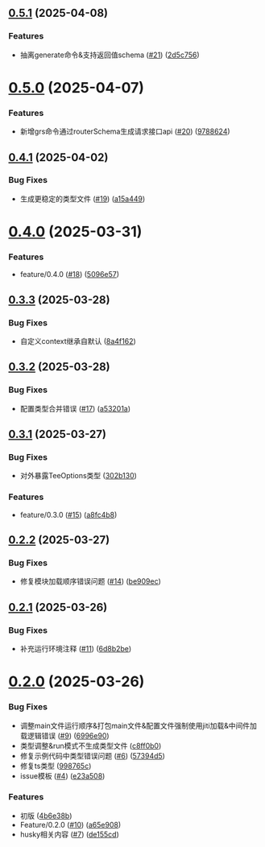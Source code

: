## [0.5.1](https://github.com/cmtlyt/tee/compare/v0.5.0...v0.5.1) (2025-04-08)


### Features

* 抽离generate命令&支持返回值schema ([#21](https://github.com/cmtlyt/tee/issues/21)) ([2d5c756](https://github.com/cmtlyt/tee/commit/2d5c7562bcd1631e8957b35322e03b16dfc5ca2f))



# [0.5.0](https://github.com/cmtlyt/tee/compare/v0.4.1...v0.5.0) (2025-04-07)


### Features

* 新增grs命令通过routerSchema生成请求接口api ([#20](https://github.com/cmtlyt/tee/issues/20)) ([9788624](https://github.com/cmtlyt/tee/commit/97886246c9b2b6345b254f1726568275c84ebdfb))



## [0.4.1](https://github.com/cmtlyt/tee/compare/v0.4.0...v0.4.1) (2025-04-02)


### Bug Fixes

* 生成更稳定的类型文件 ([#19](https://github.com/cmtlyt/tee/issues/19)) ([a15a449](https://github.com/cmtlyt/tee/commit/a15a449dc13f41e11e10f357b76533a33d2b4e2c))



# [0.4.0](https://github.com/cmtlyt/tee/compare/v0.3.3...v0.4.0) (2025-03-31)


### Features

* feature/0.4.0 ([#18](https://github.com/cmtlyt/tee/issues/18)) ([5096e57](https://github.com/cmtlyt/tee/commit/5096e5785f7e59d95b974ac379557a5bdae9c8fe))



## [0.3.3](https://github.com/cmtlyt/tee/compare/v0.3.2...v0.3.3) (2025-03-28)


### Bug Fixes

* 自定义context继承自默认 ([8a4f162](https://github.com/cmtlyt/tee/commit/8a4f162a7fa9d78d9a2113bde742f613de689027))



## [0.3.2](https://github.com/cmtlyt/tee/compare/v0.3.1...v0.3.2) (2025-03-28)


### Bug Fixes

* 配置类型合并错误 ([#17](https://github.com/cmtlyt/tee/issues/17)) ([a53201a](https://github.com/cmtlyt/tee/commit/a53201abc8ad61f747a9606793a1129a349f039f))



## [0.3.1](https://github.com/cmtlyt/tee/compare/v0.2.2...v0.3.1) (2025-03-27)


### Bug Fixes

* 对外暴露TeeOptions类型 ([302b130](https://github.com/cmtlyt/tee/commit/302b130312f175106cd93e40b0c61a2a403bc9f9))


### Features

* feature/0.3.0 ([#15](https://github.com/cmtlyt/tee/issues/15)) ([a8fc4b8](https://github.com/cmtlyt/tee/commit/a8fc4b8608a77200e0b0d8a7449ca3a6466c437f))



## [0.2.2](https://github.com/cmtlyt/tee/compare/v0.2.1...v0.2.2) (2025-03-27)


### Bug Fixes

* 修复模块加载顺序错误问题 ([#14](https://github.com/cmtlyt/tee/issues/14)) ([be909ec](https://github.com/cmtlyt/tee/commit/be909ece9d4b6971d7243c4efde4ee7b0dd0089b))



## [0.2.1](https://github.com/cmtlyt/tee/compare/v0.2.0...v0.2.1) (2025-03-26)


### Bug Fixes

* 补充运行环境注释 ([#11](https://github.com/cmtlyt/tee/issues/11)) ([6d8b2be](https://github.com/cmtlyt/tee/commit/6d8b2bed00a07768ae0669b8fc07c54fa91cc91e))



# [0.2.0](https://github.com/cmtlyt/tee/compare/4b6e38b65097c2c84e3f85f8286902e525fe7a4d...v0.2.0) (2025-03-26)


### Bug Fixes

* 调整main文件运行顺序&打包main文件&配置文件强制使用jiti加载&中间件加载逻辑错误 ([#9](https://github.com/cmtlyt/tee/issues/9)) ([6996e90](https://github.com/cmtlyt/tee/commit/6996e90e9c38fd27d00f069d76ba69fd841b3719))
* 类型调整&run模式不生成类型文件 ([c8ff0b0](https://github.com/cmtlyt/tee/commit/c8ff0b0bb9a97323423e89a6e8f7c3e42bd67b16))
* 修复示例代码中类型错误问题 ([#6](https://github.com/cmtlyt/tee/issues/6)) ([57394d5](https://github.com/cmtlyt/tee/commit/57394d57a25394ec0e9f6711662321bab928a8fc))
* 修复ts类型 ([998765c](https://github.com/cmtlyt/tee/commit/998765c31eac3f16d6d21c289fafd4caca69f094))
* issue模板 ([#4](https://github.com/cmtlyt/tee/issues/4)) ([e23a508](https://github.com/cmtlyt/tee/commit/e23a508e565181a15f4cf02ba5935822593ff75b))


### Features

* 初版 ([4b6e38b](https://github.com/cmtlyt/tee/commit/4b6e38b65097c2c84e3f85f8286902e525fe7a4d))
* Feature/0.2.0 ([#10](https://github.com/cmtlyt/tee/issues/10)) ([a65e908](https://github.com/cmtlyt/tee/commit/a65e90889f6e5b9f7af632d9197a559bdcad4808))
* husky相关内容 ([#7](https://github.com/cmtlyt/tee/issues/7)) ([de155cd](https://github.com/cmtlyt/tee/commit/de155cd2f6fe027bd45ffe3bee925f6c402a1746))



